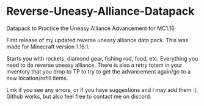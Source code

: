 # Reverse-Uneasy-Alliance-Datapack
Datapack to Practice the Uneasy Alliance Advancement for MC1.16

First release of my updated reverse uneasy alliance data pack.
This was made for Minecraft version 1.16.1.

Starts you with rockets, diamond gear, fishing rod, food, etc. Everything you need to do reverse uneasy alliance. There is also a retry totem in your inventory that you drop to TP to try to get the advancement again/go to a new location/refill items.

Lmk if you see any errors, or if you have suggestions and I may add them :). Github works, but also feel free to contact me on discord.
